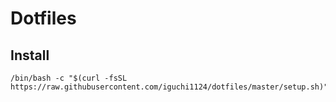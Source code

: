 # Dotfiles

## Install

```
/bin/bash -c "$(curl -fsSL https://raw.githubusercontent.com/iguchi1124/dotfiles/master/setup.sh)"
```
